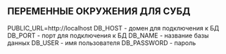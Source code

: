 ## ПЕРЕМЕННЫЕ ОКРУЖЕНИЯ ДЛЯ СУБД

PUBLIC_URL=http://localhost
DB_HOST - домен для подключения к БД
DB_PORT - порт для подключения к БД
DB_NAME - название базы данных
DB_USER - имя пользователя
DB_PASSWORD - пароль
